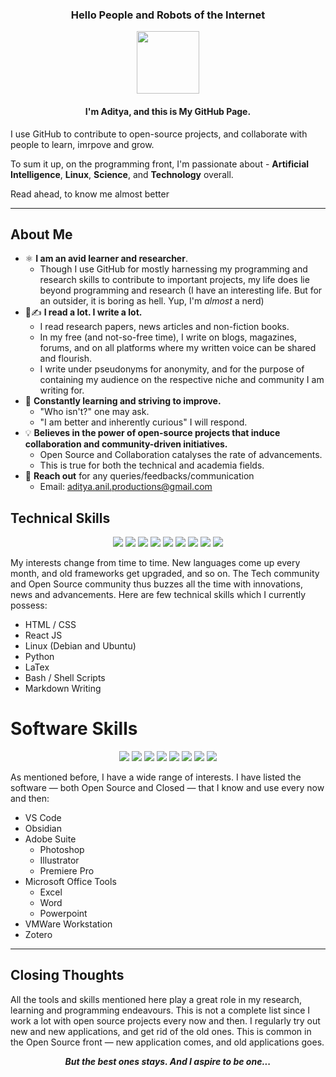 

<h3 align="center"> Hello People and Robots of the Internet </h3>


<div align="center"><img src="https://github.com/aditya-an1l/aditya-an1l/assets/140952269/1396ea76-9194-451b-8490-f293f5b65f0d" width="100" height="100"> </div>


<h4 align="center">I'm Aditya, and this is My GitHub Page. </h4>

I use GitHub to contribute to open-source projects, and collaborate with people to learn, imrpove and grow. 

To sum it up, on the programming front, I'm passionate about - **Artificial Intelligence**, **Linux**, **Science**, and **Technology** overall. 

Read ahead, to know me almost better

---

## About Me
- ⚛️ **I am an avid learner and researcher**.
    - Though I use GitHub for mostly harnessing my programming and research skills to contribute to important projects, my life does lie beyond programming and research (I have an interesting life. But for an outsider, it is boring as hell. Yup, I'm _almost_ a nerd)
- 📖✍️ **I read a lot. I write a lot.**
  - I read research papers, news articles and non-fiction books.
  - In my free (and not-so-free time), I write on blogs, magazines, forums, and on all platforms where my written voice can be shared and flourish.
  - I write under pseudonyms for anonymity, and for the purpose of containing my audience on the  respective niche and community I am writing for.
- 🌱 **Constantly learning and striving to improve.**
    - "Who isn't?" one may ask.
    - "I am better and inherently curious" I will respond.
- 💡 **Believes in the power of open-source projects that induce collaboration and community-driven initiatives.**
    - Open Source and Collaboration catalyses the rate of advancements.
    - This is true for  both the technical and  academia fields.
- 🤝 **Reach out** for any queries/feedbacks/communication
    - Email: aditya.anil.productions@gmail.com

## Technical Skills 
<p align="center">
<img src="https://img.shields.io/badge/html5-%23E34F26.svg?style=for-the-badge&logo=html5&logoColor=white">
<img src="https://img.shields.io/badge/css3-%231572B6.svg?style=for-the-badge&logo=css3&logoColor=white">
<img src="https://img.shields.io/badge/python-3670A0?style=for-the-badge&logo=python&logoColor=ffdd54">
<img src="https://img.shields.io/badge/react-%2320232a.svg?style=for-the-badge&logo=react&logoColor=%2361DAFB">
<img src="https://img.shields.io/badge/Debian-D70A53?style=for-the-badge&logo=debian&logoColor=white">
<img src="https://img.shields.io/badge/Ubuntu-E95420?style=for-the-badge&logo=ubuntu&logoColor=white">
<img src="https://img.shields.io/badge/shell_script-%23121011.svg?style=for-the-badge&logo=gnu-bash&logoColor=white">
<img src="https://img.shields.io/badge/latex-%23008080.svg?style=for-the-badge&logo=latex&logoColor=white">
<img src="https://img.shields.io/badge/markdown-%23000000.svg?style=for-the-badge&logo=markdown&logoColor=white">
</p>

My interests change from time to time. New languages come up every month, and old frameworks get upgraded, and so on. The Tech community and Open Source community thus buzzes all the time with innovations, news and advancements. Here are few technical skills which I currently possess:
- HTML / CSS 
- React JS
- Linux (Debian and Ubuntu)
- Python
- LaTex
- Bash / Shell Scripts
- Markdown Writing

# Software Skills
<p align="center">
<img src="https://img.shields.io/badge/Visual%20Studio%20Code-0078d7.svg?style=for-the-badge&logo=visual-studio-code&logoColor=white">
<img src="https://img.shields.io/badge/Obsidian-%23483699.svg?style=for-the-badge&logo=obsidian&logoColor=white">
<img src="https://img.shields.io/badge/adobe%20photoshop-%2331A8FF.svg?style=for-the-badge&logo=adobe%20photoshop&logoColor=white">
<img src="https://img.shields.io/badge/adobe%20illustrator-%23FF9A00.svg?style=for-the-badge&logo=adobe%20illustrator&logoColor=white">
<img src="https://img.shields.io/badge/Adobe%20Premiere%20Pro-9999FF.svg?style=for-the-badge&logo=Adobe%20Premiere%20Pro&logoColor=white">
<img src="https://img.shields.io/badge/Microsoft_Excel-217346?style=for-the-badge&logo=microsoft-excel&logoColor=white">
<img src="https://img.shields.io/badge/Microsoft_Word-2B579A?style=for-the-badge&logo=microsoft-word&logoColor=white">
<img src="https://img.shields.io/badge/Microsoft_PowerPoint-B7472A?style=for-the-badge&logo=microsoft-powerpoint&logoColor=white">
</p>

As mentioned before, I have a wide range of interests. I have listed the software — both Open Source and Closed — that I know and use every now and then: 
- VS Code
- Obsidian
- Adobe Suite
   - Photoshop
   - Illustrator
   - Premiere Pro
- Microsoft Office Tools
  - Excel
  - Word
  - Powerpoint
- VMWare Workstation
- Zotero

---
## Closing Thoughts

All the tools and skills mentioned here play a great role in my research, learning and programming endeavours. This is not a complete list since I work a lot with open source projects every now and then. I regularly try out new and new applications, and get rid of the old ones. This is common in the Open Source front — new application comes, and old applications goes.
<div align="center">
 <b> <i> But the best ones stays. And I aspire to be one... </i> </b> </div>
